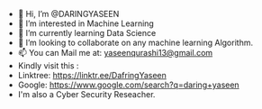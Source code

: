 - 👋 Hi, I’m @DARINGYASEEN
- 👀 I’m interested in Machine Learning
- 🌱 I’m currently learning Data Science
- 💞️ I’m looking to collaborate on any machine learning Algorithm.
- 📫 You can Mail me at: yaseenqurashi13@gmail.com
-  Kindly visit this : 
-  Linktree: https://linktr.ee/DafringYaseen
-  Google: https://www.google.com/search?q=daring+yaseen
-  I'm also a Cyber Security Reseacher.
